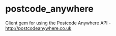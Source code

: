 postcode_anywhere
=================

Client gem for using the Postcode Anywhere API - http://postcodeanywhere.co.uk
